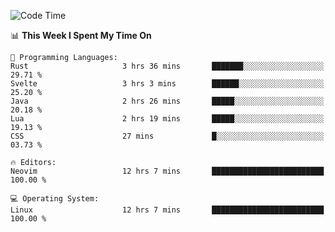 <!-- [![Top Langs](https://github-readme-stats.vercel.app/api/top-langs/?username=gagahsyuja&theme=dracula&hide_border=true&border_radius=7)](https://github.com/anuraghazra/github-readme-stats) -->

<!--START_SECTION:waka-->
![Code Time](http://img.shields.io/badge/Code%20Time-361%20hrs%2048%20mins-blue)

📊 **This Week I Spent My Time On** 

```text
💬 Programming Languages: 
Rust                     3 hrs 36 mins       ███████░░░░░░░░░░░░░░░░░░   29.71 % 
Svelte                   3 hrs 3 mins        ██████░░░░░░░░░░░░░░░░░░░   25.20 % 
Java                     2 hrs 26 mins       █████░░░░░░░░░░░░░░░░░░░░   20.18 % 
Lua                      2 hrs 19 mins       █████░░░░░░░░░░░░░░░░░░░░   19.13 % 
CSS                      27 mins             █░░░░░░░░░░░░░░░░░░░░░░░░   03.73 % 

🔥 Editors: 
Neovim                   12 hrs 7 mins       █████████████████████████   100.00 % 

💻 Operating System: 
Linux                    12 hrs 7 mins       █████████████████████████   100.00 % 
```


<!--END_SECTION:waka-->
